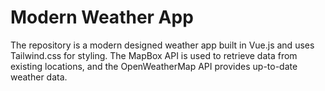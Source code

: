 # Modern Weather App
The repository is a modern designed weather app built in Vue.js and uses Tailwind.css for styling. The MapBox API is used to retrieve data from existing locations, and the OpenWeatherMap API provides up-to-date weather data.
